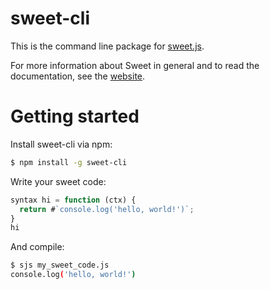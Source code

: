 # sweet-cli

This is the command line package for [sweet.js](https://github.com/sweet-js/sweet.js).

For more information about Sweet in general and to read the documentation, see the [website](http://sweetjs.org).

# Getting started

Install sweet-cli via npm:

```sh
$ npm install -g sweet-cli
```

Write your sweet code:

```js
syntax hi = function (ctx) {
  return #`console.log('hello, world!')`;
}
hi
```

And compile:

```sh
$ sjs my_sweet_code.js
console.log('hello, world!')
```
